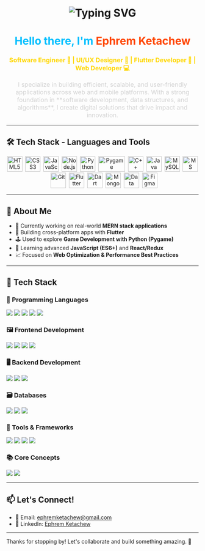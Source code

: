 <div align="center">
  <h1>
    <img src="https://readme-typing-svg.demolab.com?font=Fira+Code&duration=3000&pause=1000&color=6CD56C&center=true&vCenter=true&width=500&lines=Hi+there%2C+I'm+Ephrem!+%F0%9F%91%8B;Software+Engineer+%7C+Full-Stack+Dev" alt="Typing SVG" />
  </h1>
  
  <h1><strong><span style="color:#00BFFF">Hello there, I'm <span style="color:#FF4500">Ephrem Ketachew</span></span></strong></h1>
<h3 style="color:#FFD700;">Software Engineer 🚀 | UI/UX Designer 🎨 | Flutter Developer 📱 | Web Developer 💻</h3>

<p style="font-size:16px; color:#D3D3D3;">
I specialize in building efficient, scalable, and user-friendly applications across web and mobile platforms.  
With a strong foundation in **software development, data structures, and algorithms**, I create digital solutions that drive impact and innovation.
</p>
</div>

---

## 🛠️ Tech Stack - Languages and Tools
<div align="center">
  <img src="https://cdn.jsdelivr.net/gh/devicons/devicon/icons/html5/html5-original.svg" title="HTML5" width="40" height="40"/>&nbsp;
  <img src="https://cdn.jsdelivr.net/gh/devicons/devicon/icons/css3/css3-original.svg" title="CSS3" width="40" height="40"/>&nbsp;
  <img src="https://cdn.jsdelivr.net/gh/devicons/devicon/icons/javascript/javascript-original.svg" title="JavaScript" width="40" height="40"/>&nbsp;
  <img src="https://cdn.jsdelivr.net/gh/devicons/devicon/icons/nodejs/nodejs-original.svg" title="Node.js" width="40" height="40"/>&nbsp;
  <img src="https://cdn.jsdelivr.net/gh/devicons/devicon/icons/python/python-original.svg" title="Python" width="40" height="40"/>&nbsp;
  <img src="https://www.pygame.org/docs/_static/pygame_tiny.png" title="Pygame" width="70" height="40"/>&nbsp;
  <img src="https://cdn.jsdelivr.net/gh/devicons/devicon/icons/cplusplus/cplusplus-original.svg" title="C++" width="40" height="40"/>&nbsp;
  <img src="https://cdn.jsdelivr.net/gh/devicons/devicon/icons/java/java-original.svg" title="Java" width="40" height="40"/>&nbsp;
  <img src="https://cdn.jsdelivr.net/gh/devicons/devicon/icons/mysql/mysql-original.svg" title="MySQL" width="40" height="40"/>&nbsp;
  <img src="https://cdn.jsdelivr.net/gh/devicons/devicon/icons/microsoftsqlserver/microsoftsqlserver-plain.svg" title="MS SQL Server" width="40" height="40"/>&nbsp;
  <img src="https://cdn.jsdelivr.net/gh/devicons/devicon/icons/git/git-original.svg" title="Git" width="40" height="40"/>&nbsp;
  <img src="https://cdn.jsdelivr.net/gh/devicons/devicon/icons/flutter/flutter-original.svg" title="Flutter" width="40" height="40"/>&nbsp;
  <img src="https://cdn.jsdelivr.net/gh/devicons/devicon/icons/dart/dart-original.svg" title="Dart" width="40" height="40"/>&nbsp;
  <img src="https://cdn.jsdelivr.net/gh/devicons/devicon/icons/mongodb/mongodb-original.svg" title="MongoDB" width="40" height="40"/>&nbsp;
  <img src="https://img.icons8.com/external-flat-juicy-fish/60/external-algorithm-coding-and-development-flat-flat-juicy-fish.png" title="Data Structures & Algorithms" width="40" height="40"/>&nbsp;
  <img src="https://cdn.jsdelivr.net/gh/devicons/devicon/icons/figma/figma-original.svg" title="Figma" width="40" height="40"/>
</div>



---

## 🚀 About Me
- 🔭 Currently working on real-world **MERN stack applications**
- 📱 Building cross-platform apps with **Flutter**
- 🕹️ Used to explore **Game Development with Python (Pygame)**
- 🌱 Learning advanced **JavaScript (ES6+)** and **React/Redux**
- 📈 Focused on **Web Optimization & Performance Best Practices**

---

## 🧠 Tech Stack

### 🔣 Programming Languages
<p>
  <img src="https://img.shields.io/badge/JavaScript-F7DF1E?style=for-the-badge&logo=javascript&logoColor=black"/>
  <img src="https://img.shields.io/badge/Dart-0175C2?style=for-the-badge&logo=dart&logoColor=white"/>
  <img src="https://img.shields.io/badge/C++-00599C?style=for-the-badge&logo=c%2B%2B&logoColor=white"/>
  <img src="https://img.shields.io/badge/Python-3776AB?style=for-the-badge&logo=python&logoColor=white"/>
  <img src="https://img.shields.io/badge/Java-007396?style=for-the-badge&logo=java&logoColor=white"/>
</p>

### 🖼️ Frontend Development
<p>
  <img src="https://img.shields.io/badge/HTML5-E34F26?style=for-the-badge&logo=html5&logoColor=white"/>
  <img src="https://img.shields.io/badge/CSS3-1572B6?style=for-the-badge&logo=css3&logoColor=white"/>
  <img src="https://img.shields.io/badge/Flutter-02569B?style=for-the-badge&logo=flutter&logoColor=white"/>
  <img src="https://img.shields.io/badge/JavaFX-6699CC?style=for-the-badge&logo=java&logoColor=white"/>
</p>

### 🖥️ Backend Development
<p>
  <img src="https://img.shields.io/badge/Node.js-339933?style=for-the-badge&logo=node.js&logoColor=white"/>
  <img src="https://img.shields.io/badge/Firebase-FFCA28?style=for-the-badge&logo=firebase&logoColor=black"/>
  <img src="https://img.shields.io/badge/JDBC-007396?style=for-the-badge&logo=java&logoColor=white"/>
</p>

### 🗃️ Databases
<p>
  <img src="https://img.shields.io/badge/MongoDB-47A248?style=for-the-badge&logo=mongodb&logoColor=white"/>
  <img src="https://img.shields.io/badge/MySQL-4479A1?style=for-the-badge&logo=mysql&logoColor=white"/>
  <img src="https://img.shields.io/badge/MS%20SQL%20Server-CC2927?style=for-the-badge&logo=microsoft-sql-server&logoColor=white"/>
</p>

### 🔧 Tools & Frameworks
<p>
  <img src="https://img.shields.io/badge/Git-F05032?style=for-the-badge&logo=git&logoColor=white"/>
  <img src="https://img.shields.io/badge/GitHub-181717?style=for-the-badge&logo=github&logoColor=white"/>
  <img src="https://img.shields.io/badge/Figma-F24E1E?style=for-the-badge&logo=figma&logoColor=white"/>
  <img src="https://img.shields.io/badge/Pygame-000000?style=for-the-badge&logo=python&logoColor=white"/>
</p>

### 📚 Core Concepts
<p>
  <img src="https://img.shields.io/badge/Data%20Structures%20&%20Algorithms-2C8EBB?style=for-the-badge&logo=codeforces&logoColor=white"/>
  <img src="https://img.shields.io/badge/Typing%20Skills-00A5E0?style=for-the-badge&logo=monkeytype&logoColor=white"/>
</p>

---

## 📫 Let's Connect!
- 📧 Email: [ephremketachew@gmail.com](mailto:ephremketachew@gmail.com)
- 💼 LinkedIn: [Ephrem Ketachew](https://www.linkedin.com/in/ephrem-ketachew)

---

Thanks for stopping by! Let's collaborate and build something amazing. 🚀

